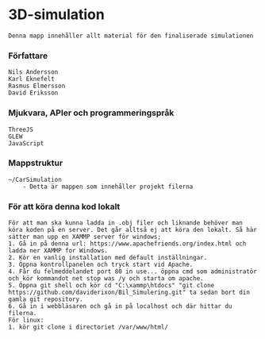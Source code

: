 # 3D-simulation
	Denna mapp innehåller allt material för den finaliserade simulationen

### Författare
	Nils Andersson
	Karl Eknefelt
	Rasmus Elmersson
	David Eriksson
### Mjukvara, APIer och programmeringspråk
	ThreeJS
	GLEW
	JavaScript
### Mappstruktur
	~/CarSimulation
		- Detta är mappen som innehåller projekt filerna
### För att köra denna kod lokalt
	För att man ska kunna ladda in .obj filer och liknande behöver man köra koden på en server. Det går alltså ej att köra den lokalt. Så här sätter man upp en XAMMP server för windows;
	1. Gå in på denna url: https://www.apachefriends.org/index.html och ladda ner XAMMP for Windows.
	2. Kör en vanlig installation med default inställningar.
	3. Öppna kontrollpanelen och tryck start vid Apache.
	4. Får du felmeddelandet port 80 in use... öppna cmd som administratör och kör kommandot net stop was /y och starta om apache.
	5. Öppna git shell och kör cd "C:\xammp\htdocs" "git clone https://github.com/daviderixon/Bil_Simulering.git" ta sedan bort din gamla git repository. 
	6. Gå in i webbläsaren och gå in på localhost och där hittar du filerna.
	För linux:
	1. kör git clone i directoriet /var/www/html/ 

